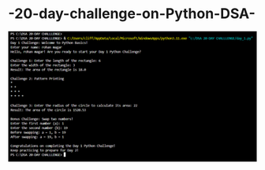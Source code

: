 # -20-day-challenge-on-Python-DSA-
![image alt](https://github.com/rohanxmagar/-20-day-challenge-on-Python-DSA-/blob/a9b844283dca8726ea5c199c1790725d27385d41/Screenshot%202024-12-09%20104627.png)
